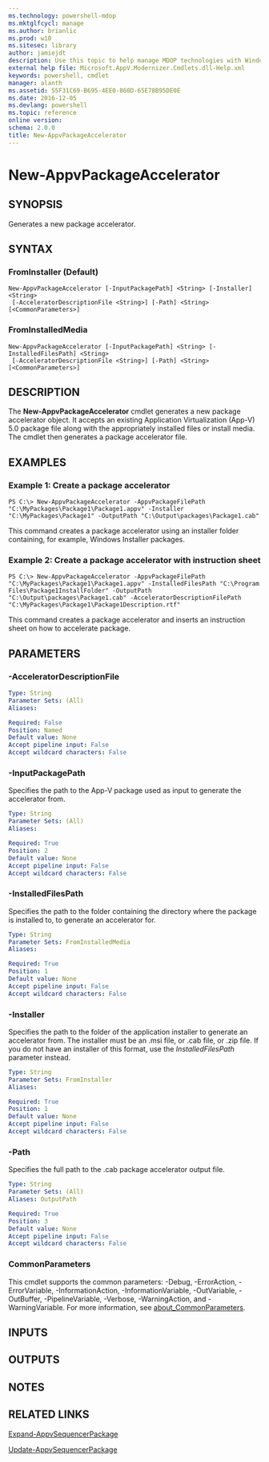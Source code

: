 ```yaml
---
ms.technology: powershell-mdop
ms.mktglfcycl: manage
ms.author: brianlic
ms.prod: w10
ms.sitesec: library
author: jamiejdt
description: Use this topic to help manage MDOP technologies with Windows PowerShell.
external help file: Microsoft.AppV.Modernizer.Cmdlets.dll-Help.xml
keywords: powershell, cmdlet
manager: alanth 
ms.assetid: 55F31C69-B695-4EE0-860D-65E78B95DE0E
ms.date: 2016-12-05
ms.devlang: powershell
ms.topic: reference
online version: 
schema: 2.0.0
title: New-AppvPackageAccelerator
---
```


# New-AppvPackageAccelerator

## SYNOPSIS
Generates a new package accelerator.

## SYNTAX

### FromInstaller (Default)
```
New-AppvPackageAccelerator [-InputPackagePath] <String> [-Installer] <String>
 [-AcceleratorDescriptionFile <String>] [-Path] <String> [<CommonParameters>]
```

### FromInstalledMedia
```
New-AppvPackageAccelerator [-InputPackagePath] <String> [-InstalledFilesPath] <String>
 [-AcceleratorDescriptionFile <String>] [-Path] <String> [<CommonParameters>]
```

## DESCRIPTION
The **New-AppvPackageAccelerator** cmdlet generates a new package accelerator object.
It accepts an existing Application Virtualization (App-V) 5.0 package file along with the appropriately installed files or install media.
The cmdlet then generates a package accelerator file.

## EXAMPLES

### Example 1: Create a package accelerator
```
PS C:\> New-AppvPackageAccelerator -AppvPackageFilePath "C:\MyPackages\Package1\Package1.appv" -Installer "C:\MyPackages\Package1" -OutputPath "C:\Output\packages\Package1.cab"
```

This command creates a package accelerator using an installer folder containing, for example, Windows Installer packages.

### Example 2: Create a package accelerator with instruction sheet
```
PS C:\> New-AppvPackageAccelerator -AppvPackageFilePath "C:\MyPackages\Package1\Package1.appv" -InstalledFilesPath "C:\Program Files\Package1InstallFolder" -OutputPath "C:\Output\packages\Package1.cab" -AcceleratorDescriptionFilePath "C:\MyPackages\Package1\Package1Description.rtf"
```

This command creates a package accelerator and inserts an instruction sheet on how to accelerate package.

## PARAMETERS

### -AcceleratorDescriptionFile
```yaml
Type: String
Parameter Sets: (All)
Aliases: 

Required: False
Position: Named
Default value: None
Accept pipeline input: False
Accept wildcard characters: False
```

### -InputPackagePath
Specifies the path to the App-V package used as input to generate the accelerator from.

```yaml
Type: String
Parameter Sets: (All)
Aliases: 

Required: True
Position: 2
Default value: None
Accept pipeline input: False
Accept wildcard characters: False
```

### -InstalledFilesPath
Specifies the path to the folder containing the directory where the package is installed to, to generate an accelerator for.

```yaml
Type: String
Parameter Sets: FromInstalledMedia
Aliases: 

Required: True
Position: 1
Default value: None
Accept pipeline input: False
Accept wildcard characters: False
```

### -Installer
Specifies the path to the folder of the application installer to generate an accelerator from.
The installer must be an .msi file, or .cab file, or .zip file.
If you do not have an installer of this format, use the *InstalledFilesPath* parameter instead.

```yaml
Type: String
Parameter Sets: FromInstaller
Aliases: 

Required: True
Position: 1
Default value: None
Accept pipeline input: False
Accept wildcard characters: False
```

### -Path
Specifies the full path to the .cab package accelerator output file.

```yaml
Type: String
Parameter Sets: (All)
Aliases: OutputPath

Required: True
Position: 3
Default value: None
Accept pipeline input: False
Accept wildcard characters: False
```

### CommonParameters
This cmdlet supports the common parameters: -Debug, -ErrorAction, -ErrorVariable, -InformationAction, -InformationVariable, -OutVariable, -OutBuffer, -PipelineVariable, -Verbose, -WarningAction, and -WarningVariable. For more information, see [about_CommonParameters](http://go.microsoft.com/fwlink/?LinkID=113216).

## INPUTS

## OUTPUTS

## NOTES

## RELATED LINKS

[Expand-AppvSequencerPackage](./Expand-AppvSequencerPackage.md)

[Update-AppvSequencerPackage](./Update-AppvSequencerPackage.md)


